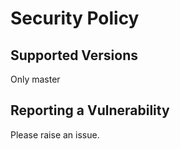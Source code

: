 # Security Policy

## Supported Versions

Only master

## Reporting a Vulnerability

Please raise an issue. 
